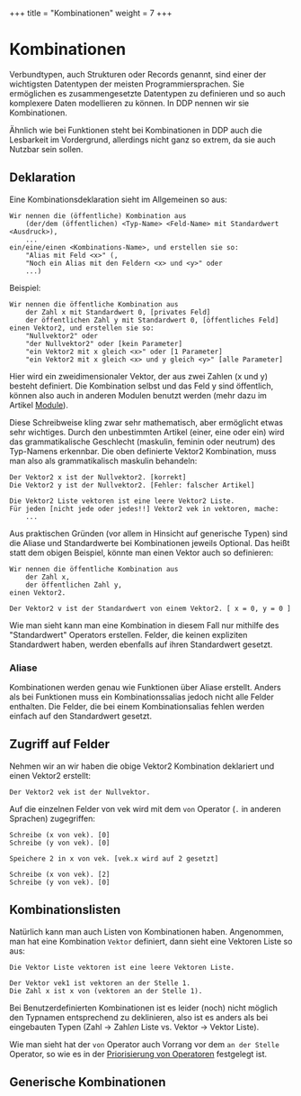 +++
title = "Kombinationen"
weight = 7
+++

# Kombinationen

Verbundtypen, auch Strukturen oder Records genannt, sind einer der wichtigsten Datentypen der meisten Programmiersprachen.
Sie ermöglichen es zusammengesetzte Datentypen zu definieren und so auch komplexere Daten modellieren zu können.
In DDP nennen wir sie Kombinationen.

Ähnlich wie bei Funktionen steht bei Kombinationen in DDP auch die Lesbarkeit im Vordergrund, allerdings nicht ganz so extrem, da sie auch Nutzbar sein sollen.

## Deklaration

Eine Kombinationsdeklaration sieht im Allgemeinen so aus:

```ddp
Wir nennen die (öffentliche) Kombination aus
    (der/dem (öffentlichen) <Typ-Name> <Feld-Name> mit Standardwert <Ausdruck>),
    ...
ein/eine/einen <Kombinations-Name>, und erstellen sie so:
	"Alias mit Feld <x>" (,
	"Noch ein Alias mit den Feldern <x> und <y>" oder
	...)
```

Beispiel:

```ddp
Wir nennen die öffentliche Kombination aus
	der Zahl x mit Standardwert 0, [privates Feld]
	der öffentlichen Zahl y mit Standardwert 0, [öffentliches Feld]
einen Vektor2, und erstellen sie so:
	"Nullvektor2" oder
	"der Nullvektor2" oder [kein Parameter]
	"ein Vektor2 mit x gleich <x>" oder [1 Parameter]
	"ein Vektor2 mit x gleich <x> und y gleich <y>" [alle Parameter]
```

Hier wird ein zweidimensionaler Vektor, der aus zwei Zahlen (x und y) besteht definiert.
Die Kombination selbst und das Feld y sind öffentlich, können also auch in anderen Modulen benutzt werden (mehr dazu im Artikel [Module](/Programmierung/Module)).

Diese Schreibweise kling zwar sehr mathematisch, aber ermöglicht etwas sehr wichtiges.
Durch den unbestimmten Artikel (einer, eine oder ein) wird das grammatikalische Geschlecht (maskulin, feminin oder neutrum) des Typ-Namens erkennbar.
Die oben definierte Vektor2 Kombination, muss man also als grammatikalisch maskulin behandeln:

```ddp
Der Vektor2 x ist der Nullvektor2. [korrekt]
Die Vektor2 y ist der Nullvektor2. [Fehler: falscher Artikel]

Die Vektor2 Liste vektoren ist eine leere Vektor2 Liste.
Für jeden [nicht jede oder jedes!!] Vektor2 vek in vektoren, mache:
    ...
```

Aus praktischen Gründen (vor allem in Hinsicht auf generische Typen) sind die Aliase und Standardwerte bei Kombinationen jeweils Optional.
Das heißt statt dem obigen Beispiel, könnte man einen Vektor auch so definieren:

```ddp
Wir nennen die öffentliche Kombination aus
	der Zahl x,
	der öffentlichen Zahl y,
einen Vektor2.

Der Vektor2 v ist der Standardwert von einem Vektor2. [ x = 0, y = 0 ]
```

Wie man sieht kann man eine Kombination in diesem Fall nur mithilfe des "Standardwert" Operators erstellen.
Felder, die keinen expliziten Standardwert haben, werden ebenfalls auf ihren Standardwert gesetzt.

### Aliase

Kombinationen werden genau wie Funktionen über Aliase erstellt.
Anders als bei Funktionen muss ein Kombinationssalias jedoch nicht alle Felder enthalten.
Die Felder, die bei einem Kombinationsalias fehlen werden einfach auf den Standardwert gesetzt.

## Zugriff auf Felder

Nehmen wir an wir haben die obige Vektor2 Kombination deklariert und einen Vektor2 erstellt:

```ddp
Der Vektor2 vek ist der Nullvektor.
```

Auf die einzelnen Felder von vek wird mit dem `von` Operator (`.` in anderen Sprachen) zugegriffen:

```ddp
Schreibe (x von vek). [0]
Schreibe (y von vek). [0]

Speichere 2 in x von vek. [vek.x wird auf 2 gesetzt]

Schreibe (x von vek). [2]
Schreibe (y von vek). [0]
```

## Kombinationslisten

Natürlich kann man auch Listen von Kombinationen haben.
Angenommen, man hat eine Kombination `Vektor` definiert, dann sieht eine Vektoren Liste so aus:

```ddp
Die Vektor Liste vektoren ist eine leere Vektoren Liste.

Der Vektor vek1 ist vektoren an der Stelle 1.
Die Zahl x ist x von (vektoren an der Stelle 1).
```

Bei Benutzerdefinierten Kombinationen ist es leider (noch) nicht möglich den Typnamen entsprechend zu deklinieren, also ist es anders als bei eingebauten Typen (Zahl -> Zahl*en* Liste vs. Vektor -> Vektor Liste).

Wie man sieht hat der `von` Operator auch Vorrang vor dem `an der Stelle` Operator, so wie es in der [Priorisierung von Operatoren](/Programmierung/Operatoren/#operator-priorisierung) festgelegt ist.

## Generische Kombinationen
<to-do></to-do>
